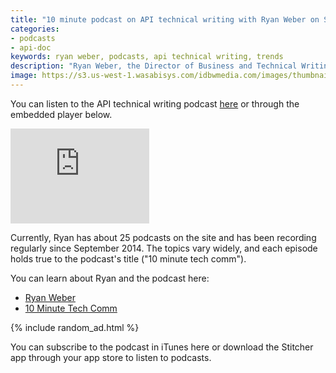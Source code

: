 ```yaml
---
title: "10 minute podcast on API technical writing with Ryan Weber on Stitcher"
categories:
- podcasts
- api-doc
keywords: ryan weber, podcasts, api technical writing, trends
description: "Ryan Weber, the Director of Business and Technical Writing at the University of Alabama in Huntsville, has a podcast called 10 Minute Tech Comm. In this podcast, he records short interviews with technical writing practitioners and innovators covering a wide variety of topics. Recently Ryan interviewed me for a podcast on API technical writing."
image: https://s3.us-west-1.wasabisys.com/idbwmedia.com/images/thumbnails/tenminutetechcommthumb.png
---
```


You can listen to the API technical writing podcast [here](http://www.stitcher.com/podcast/10minute-tech-comm/e/42943843) or through the embedded player below.

<iframe style="border: solid 1px #dedede;"  src="http://app.stitcher.com/splayer/f/73517/42943843" width="220" height="150" frameborder="0" scrolling="no"></iframe>

Currently, Ryan has about 25 podcasts on the site and has been recording regularly since September 2014. The topics vary widely, and each episode holds true to the podcast's title ("10 minute tech comm").

You can learn about Ryan and the podcast here:

* [Ryan Weber](http://www.uah.edu/ahs/departments/english/faculty-staff/ryan-weber)
* [10 Minute Tech Comm](http://www.stitcher.com/podcast/10minute-tech-comm)

{% include random_ad.html %}

You can subscribe to the podcast in iTunes here or download the Stitcher app through your app store to listen to podcasts.
